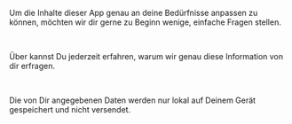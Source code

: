  Um die Inhalte dieser App genau an deine Bedürfnisse anpassen zu können, möchten wir dir gerne zu Beginn wenige, einfache Fragen stellen.

<br>

Über <font-awesome-icon icon="info-circle"></font-awesome-icon> kannst Du jederzeit erfahren, warum wir genau diese Information von dir erfragen.

<br>

Die von Dir angegebenen Daten werden nur lokal auf Deinem Gerät gespeichert und nicht versendet.
